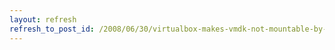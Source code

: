 ```yaml
---
layout: refresh
refresh_to_post_id: /2008/06/30/virtualbox-makes-vmdk-not-mountable-by-vmware-vdiskmanager
---
```

